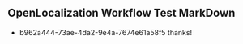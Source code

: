 ## OpenLocalization Workflow Test MarkDown
* b962a444-73ae-4da2-9e4a-7674e61a58f5 
thanks!<!--HONumber=Mar16_HO3-->
